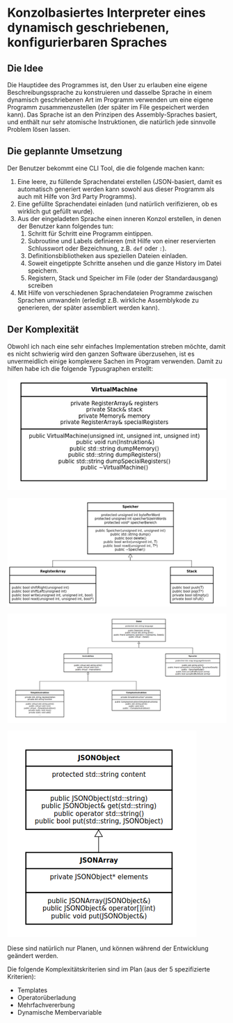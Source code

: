 # Konzolbasiertes Interpreter eines dynamisch geschriebenen, konfigurierbaren Spraches

## Die Idee

Die Hauptidee des Programmes ist, den User zu erlauben eine eigene Beschreibungssprache zu konstruieren und dasselbe Sprache in einem dynamisch geschriebenen Art im Programm verwenden um eine eigene Programm zusammenzustellen (der später im File gespeichert werden kann). 
Das Sprache ist an den Prinzipen des Assembly-Spraches basiert, und enthält nur sehr atomische Instruktionen, die natürlich jede sinnvolle Problem lösen lassen.

## Die geplannte Umsetzung

Der Benutzer bekommt eine CLI Tool, die die folgende machen kann:

1. Eine leere, zu füllende Sprachendatei erstellen (JSON-basiert, damit es automatisch generiert werden kann sowohl aus dieser Programm als auch mit Hilfe von 3rd Party Programms).
2. Eine gefüllte Sprachendatei einladen (und natürlich verifizieren, ob es wirklich gut gefüllt wurde).
3. Aus der eingeladeten Sprache einen inneren Konzol erstellen, in denen der Benutzer kann folgendes tun:
    1. Schritt für Schritt eine Programm eintippen.
    2. Subroutine und Labels definieren (mit Hilfe von einer reservierten Schlusswort oder Bezeichnung, z.B. `def` oder `:`).
    3. Definitionsbibliotheken aus speziellen Dateien einladen.
    4. Soweit eingetippte Schritte ansehen und die ganze History im Datei speichern.
    5. Registern, Stack und Speicher im File (oder der Standardausgang) screiben
4. Mit Hilfe von verschiedenen Sprachendateien Programme zwischen Sprachen umwandeln (erledigt z.B. wirkliche Assemblykode zu generieren, der später assembliert werden kann).

## Der Komplexität

Obwohl ich nach eine sehr einfaches Implementation streben möchte, damit es nicht schwierig wird den ganzen Software überzusehen, ist es unvermeidlich einige komplexere Sachen im Program verwenden. Damit zu hilfen habe ich die folgende Typusgraphen erstellt: 

![VirtualMachine](typus_vm.png)

![Speicher und geerbte Klassen](typus_speicher.png)

![Dateientypen](typus_dateien.png)

![JSON Hilfsklasse](typus_json.png)

Diese sind natürlich nur Planen, und können während der Entwicklung geändert werden. 

Die folgende Komplexitätskriterien sind im Plan (aus der 5 spezifizierte Kriterien):
* Templates
* Operatorüberladung
* Mehrfachvererbung
* Dynamische Membervariable